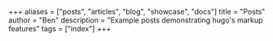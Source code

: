 +++
aliases = ["posts", "articles", "blog", "showcase", "docs"]
title = "Posts"
author = "Ben"
description = "Example posts demonstrating hugo's markup features"
tags = ["index"]
+++


